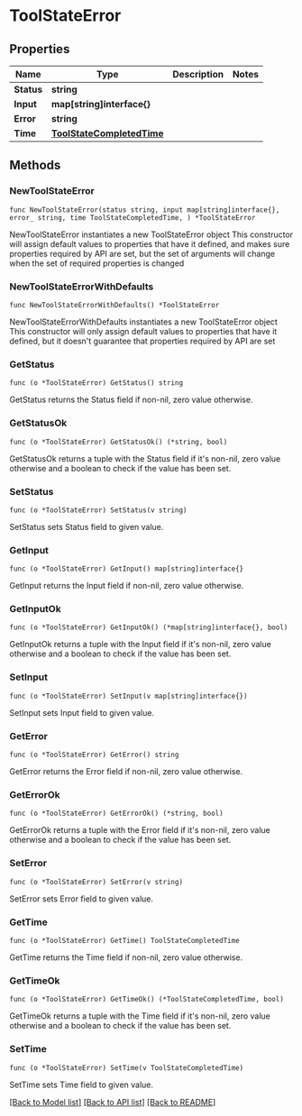 # ToolStateError

## Properties

Name | Type | Description | Notes
------------ | ------------- | ------------- | -------------
**Status** | **string** |  | 
**Input** | **map[string]interface{}** |  | 
**Error** | **string** |  | 
**Time** | [**ToolStateCompletedTime**](ToolStateCompletedTime.md) |  | 

## Methods

### NewToolStateError

`func NewToolStateError(status string, input map[string]interface{}, error_ string, time ToolStateCompletedTime, ) *ToolStateError`

NewToolStateError instantiates a new ToolStateError object
This constructor will assign default values to properties that have it defined,
and makes sure properties required by API are set, but the set of arguments
will change when the set of required properties is changed

### NewToolStateErrorWithDefaults

`func NewToolStateErrorWithDefaults() *ToolStateError`

NewToolStateErrorWithDefaults instantiates a new ToolStateError object
This constructor will only assign default values to properties that have it defined,
but it doesn't guarantee that properties required by API are set

### GetStatus

`func (o *ToolStateError) GetStatus() string`

GetStatus returns the Status field if non-nil, zero value otherwise.

### GetStatusOk

`func (o *ToolStateError) GetStatusOk() (*string, bool)`

GetStatusOk returns a tuple with the Status field if it's non-nil, zero value otherwise
and a boolean to check if the value has been set.

### SetStatus

`func (o *ToolStateError) SetStatus(v string)`

SetStatus sets Status field to given value.


### GetInput

`func (o *ToolStateError) GetInput() map[string]interface{}`

GetInput returns the Input field if non-nil, zero value otherwise.

### GetInputOk

`func (o *ToolStateError) GetInputOk() (*map[string]interface{}, bool)`

GetInputOk returns a tuple with the Input field if it's non-nil, zero value otherwise
and a boolean to check if the value has been set.

### SetInput

`func (o *ToolStateError) SetInput(v map[string]interface{})`

SetInput sets Input field to given value.


### GetError

`func (o *ToolStateError) GetError() string`

GetError returns the Error field if non-nil, zero value otherwise.

### GetErrorOk

`func (o *ToolStateError) GetErrorOk() (*string, bool)`

GetErrorOk returns a tuple with the Error field if it's non-nil, zero value otherwise
and a boolean to check if the value has been set.

### SetError

`func (o *ToolStateError) SetError(v string)`

SetError sets Error field to given value.


### GetTime

`func (o *ToolStateError) GetTime() ToolStateCompletedTime`

GetTime returns the Time field if non-nil, zero value otherwise.

### GetTimeOk

`func (o *ToolStateError) GetTimeOk() (*ToolStateCompletedTime, bool)`

GetTimeOk returns a tuple with the Time field if it's non-nil, zero value otherwise
and a boolean to check if the value has been set.

### SetTime

`func (o *ToolStateError) SetTime(v ToolStateCompletedTime)`

SetTime sets Time field to given value.



[[Back to Model list]](../README.md#documentation-for-models) [[Back to API list]](../README.md#documentation-for-api-endpoints) [[Back to README]](../README.md)


